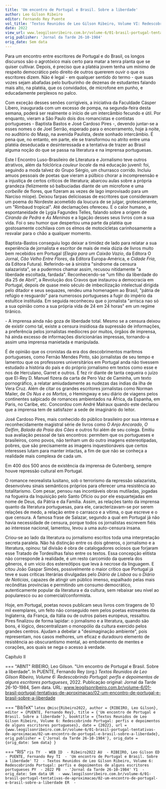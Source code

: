 ```yaml
---
title: 'Um encontro de Portugal e Brasil. Sobre a liberdade'
author: Leo Gilson Ribeiro
editor: Fernando Rey Puente
vol_title: 'Textos Reunidos de Leo Gilson Ribeiro, Volume VI: Redescobrindo Portugal: perfis e depoimentos de alguns escritores portugueses'
date: 2022
view_url: www.leogilsonribeiro.com.br/volume-6/01-brasil-portugal-tentativas-de-aproximacao/02-um-encontro-de-portugal-e-brasil-sobre-a-liberdade
orig_publisher: 'Jornal da Tarde 26-10-1984'
orig_date: Sem data
---
```


Para um encontro entre escritores de Portugal e do Brasil, os longos discursos são o agrotóxico mais certo para matar a tenra planta que se quiser cultivar. Depois, é preciso que a platéia jovem tenha um mínimo de respeito democrático pelo direito de outros quererem ouvir o que os escritores dizem. Não é legal - em qualquer sentido do termo - que suas vozes sejam abafadas pelo burburinho de dezenas de estudantes falando mais alto, na platéia, que os convidados, de microfone em punho, e educadamente perplexos no palco.

Com exceção desses senões corrigíveis, a iniciativa da Faculdade Cásper Líbero, inaugurada com um excesso de pompa, na segunda-feira desta semana, poderá ser realmente o início de um intercâmbio fecundo e útil. Por enquanto, vieram a São Paulo dois dos romancistas e contistas portugueses - Baptista Bastos e José Cardoso Pires -, devendo juntar-se a esses nomes o de Joel Serrão, esperado para o encerramento, hoje à noite, no auditório do Masp, na avenida Paulista, deste sonhado intercâmbio. É pena que, no entanto, em parte, ele se transformou no atrito entre uma platéia deseducada e desinteressada e a tentativa de trazer ao Brasil alguma noção do que se passa na literatura e na imprensa portuguesas.

Este I Encontro Luso-Brasileiro de Literatura e Jornalismo teve outros atrativos, além da folclórica *couleur locale* da má educação juvenil: foi, seguindo a moda talvez do Grupo Sérgio, um churrasco corrido. Incluiu amuos pessoais de poetas que vieram a púlbico chorar a incompreensão e a injustiça de certos críticos de literatura; abarcou aulas sobre a própria grandeza (felizmente só balbuciadas diante de um microfone e uma *corbeille* de flores, que fizeram as vezes de lago improvisado para um Narciso míope). Deixou farpas delicioasas de escritores que consideravam um poema do Nordeste acometido da loucura de se julgar, grotescamente, um "Rimbaud tropical". Até declamações ofereceu. E o calor humano, a espontaneidade de Lygia Fagundes Telles, falando sobre a origem de *Ciranda de Pedra* e *As Meninas* e a ligação desses seus livros com a sua vida. Foi o seu humor que despertou uma parte da platéia que gostosamente cochilava com os elmos de motocicletas carinhosamente a resvalar para o chão a qualquer momento.

Baptista-Bastos conseguiu logo deixar a timidez de lado para relatar a sua experiência de jornalista e escritor de mais de meia dúzia de livros muito bem recebidos em Portugal (*Elegia para um Caixão Vazio*, da Editora O Jornal, *Cão Velho Entre Flores*, da Editora Europa-América, e *Cidade Fria*, da Editora Futura). Referindo-se à sinistra "síndrome da censura salazarista", se a pudermos chamar assim, recusou nitidamente "a liberdade escoltada, fardada". Reconhecendo-se "um filho da liberdade do dia 25 de Abril", a Revolução dos Cravos que instaurou a democracia em Portugal, depois de quase meio século de imbecilização intelectual dirigida pelo ditador e seus sequazes, rendeu uma homenagem ao Brasil, "pátria de refúgio e resguardo" para numerosos portugueses a fugir do império da estultice instituída. Em seguida reconheceu que o jornalista "arrisca nao só a sua opinião como a sua própria vida de 24 em 24 horas" em um regime tirânico.

\- A imprensa ainda não goza de liberdade total. Mesmo se a censura deixou de existir como tal, existe a censura insidiosa da supressão de informações, a preferência pelos jornalistas medíocres por muitos, órgãos de imprensa, há ainda excesso de informações disricionárias impressas, tornando-a assim uma imprensa manietada e manipulada.

É de opinião que os cronistas da era dos descobrimentos marítmos portugueses, como Fernão Mendes Pinto, são jornalistas de seu tempo e lamentou que os professores universitários em Portugal anda não tivessem estudado a história do país e do próprio jornalismo em textos como esse e nos de Herculano, Garret e outros. E fez rir diante de tanta cegueira o juízo que El-Rey D. Manuel fizera da carta de Pero Vaz de Caminha, um texto pornográfico, a relatar amiudadamente as nudezas das índias da ilha de Vera Cruz. Além de citar os grandes escritores jornalistas como Norman Mailer, de *Os Nus e os Mortos*, o Hemingway e seu diário de viagens pelos continentes salpicado de romances ambientados na África, da Espanha, em Paris, no Caribe, etc. Concordou com André Malraux quando este declarou que a imprensa tem de satisfazer a sede de imaginário do leitor.

José Cardoso Pires, mais conhecido do público brasileiro por sua intensa e reconhecidamente magistral série de livros como *O Anjo Ancorado*, *O Delfim*, *Balada da Praia dos Cães* e outros foi além de seu colega. Emitiu sua avaliação pessoal de tais encontros: permitem que os portugueses e brasileiros, como povos, não tenham um do outro imagens estereotipadas, pobres, que são precisamente as imagens inquestionáveis que certos interesses lutam para manter intactas, a fim de que não se conheça a realidade mais complexa de cada um.

Em 400 dos 500 anos de existência da imprensa de Gutenberg, sempre houve repressão cultural em Portugal.

O romance neorealista lusitano, sob o terrorismo da repressão salazarista, desenvolveu sinais semânticos próprios para oferecer uma resistência ao totalitarismo. Com pesar, pensou nas incontáveis obras mutiladas, jogadas na fogueira da Inquisição pelo Santo Ofício ou por ele esquartejadas em nome de Deus, da Pátria e da Família. Assim, as relações tanto da imprensa quanto da literatura portuguesas, para ele, caracterizavam-se por serem relações de medo, a relação entre o carrasco e a vítima, o que escreve e o que censura. A famosa frase de Salazar, segundo a qual em Portugal já não havia necessidade de censura, porque todos os jornalistas escrevem fiéis ao interesse nacional, lamentou, levou a uma auto-censura insana.

Criou-se ao lado da literatura ou jornalismo escritos toda uma interpretação secreta paralela. Não há distinção entre os dois gêneros, o jornalismo e a literatura, opinou: tal divisão é obra de catalogadores ociosos que forjaram esse Tratado de Tordesilhas falso entre os textos. Essa concepção elitista não corresponde à realidade, é um resto carcomido da querela dos gêneros, é um vício dos estereótipos que leva à necrose da linguagem. E citou João Gaspar Simões, possivelmente o maior crítico que Portugal já teve e suas críticas literárias divulgadas pelo *Diário de Lisboa* ou o *Diário de Notícias*, capazes de atingir um público imenso, espalhado pelas mais recônditas províncias e permitindo um consumo democrático, autenticamente popular da literatura e da cultura, sem rebaixar seu nível ao popularesco ou ao comercial/conformista.

Hoje, em Portugal, poetas novos publicam seus livros com tiragens de 10 mil exemplares, um feito não conseguido nem pelos poetas estreantes da Inglaterra, da França, da Itália ou de outros países europeus, ressaltou. Pires finalizou de forma lapidar: o jornalismo e a literatura, quando são bons, é lógico, descentralizam o monopólio da cultura exercido pelos grandes centros. Ajudam a debelar a "desimaginação ambiente", pois representam, nos casos melhores, um eficaz e duradouro elemento de resistência ao obscurantismo mental, ao embotamento de mentes e corações, aos quais se nega o acesso à verdade.

Capítulo II


=== "ABNT"
    RIBEIRO, Leo Gilson. "Um encontro de Portugal e Brasil. Sobre a liberdade". In PUENTE, Fernando Rey (org.) <em>Textos Reunidos de Leo Gilson Ribeiro, Volume 6: Redescobrindo Portugal: perfis e depoimentos de alguns escritores portugueses</em>, 2022. Publicação original: Jornal da Tarde 26-10-1984, Sem data. URL: <a href="yml_view_url">www.leogilsonribeiro.com.br/volume-6/01-brasil-portugal-tentativas-de-aproximacao/02-um-encontro-de-portugal-e-brasil-sobre-a-liberdade</a>

=== "BibTeX"
    ```latex
    @misc{Ribeiro2022,
    author = {RIBEIRO, Leo Gilson},
    editor = {PUENTE, Fernando Rey},
    title = {'Um encontro de Portugal e Brasil. Sobre a liberdade'},
    booktitle = {Textos Reunidos de Leo Gilson Ribeiro, Volume 6: Redescobrindo Portugal: perfis e depoimentos de alguns escritores portugueses},
    date = {2022},
    url = {www.leogilsonribeiro.com.br/volume-6/01-brasil-portugal-tentativas-de-aproximacao/02-um-encontro-de-portugal-e-brasil-sobre-a-liberdade},
    orig_publisher = {'Jornal da Tarde 26-10-1984'},
    orig_date = {orig_date: Sem data}
    }
    ```

=== "RIS"
    ```ris
    TY  - WEB
    ID  - Ribeiro2022
    AU  - RIBEIRO, Leo Gilson
    ED  - PUENTE, Fernando Rey
    TI  - 'Um encontro de Portugal e Brasil. Sobre a liberdade'
    T2  - Textos Reunidos de Leo Gilson Ribeiro, Volume 6: Redescobrindo Portugal: perfis e depoimentos de alguns escritores portugueses
    PY  - 2022
    PB  - 'Jornal da Tarde 26-10-1984'
    Y1  - orig_date: Sem data
    UR  - www.leogilsonribeiro.com.br/volume-6/01-brasil-portugal-tentativas-de-aproximacao/02-um-encontro-de-portugal-e-brasil-sobre-a-liberdade
    ER  - 
    ```
